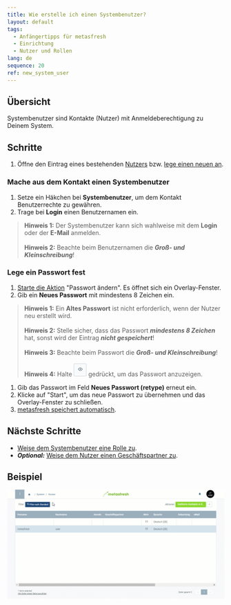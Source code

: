 ```yaml
---
title: Wie erstelle ich einen Systembenutzer?
layout: default
tags:
  - Anfängertipps für metasfresh
  - Einrichtung
  - Nutzer und Rollen
lang: de
sequence: 20
ref: new_system_user
---
```


## Übersicht
Systembenutzer sind Kontakte (Nutzer) mit Anmeldeberechtigung zu Deinem System.

## Schritte
1. Öffne den Eintrag eines bestehenden [Nutzers](Menu) bzw. [lege einen neuen an](Nutzer_anlegen).

### Mache aus dem Kontakt einen Systembenutzer
1. Setze ein Häkchen bei **Systembenutzer**, um dem Kontakt Benutzerrechte zu gewähren.
1. Trage bei **Login** einen Benutzernamen ein.
 >**Hinweis 1:** Der Systembenutzer kann sich wahlweise mit dem **Login** oder der **E-Mail** anmelden.<br><br>
 >**Hinweis 2:** Beachte beim Benutzernamen die ***Groß- und Kleinschreibung***!

### Lege ein Passwort fest
1. [Starte die Aktion](AktionStarten) "Passwort ändern". Es öffnet sich ein Overlay-Fenster.
1. Gib ein **Neues Passwort** mit mindestens 8 Zeichen ein.
 >**Hinweis 1:** Ein **Altes Passwort** ist nicht erforderlich, wenn der Nutzer neu erstellt wird.<br><br>
 >**Hinweis 2:** Stelle sicher, dass das Passwort ***mindestens 8 Zeichen*** hat, sonst wird der Eintrag ***nicht gespeichert***!<br><br>
 >**Hinweis 3:** Beachte beim Passwort die ***Groß- und Kleinschreibung***!<br><br>
 >**Hinweis 4:** Halte ![](assets/ShowPassword_Icon.png) gedrückt, um das Passwort anzuzeigen.

1. Gib das Passwort im Feld **Neues Passwort (retype)** erneut ein.
1. Klicke auf "Start", um das neue Passwort zu übernehmen und das Overlay-Fenster zu schließen.
1. [metasfresh speichert automatisch](Speicheranzeige).

## Nächste Schritte
- [Weise dem Systembenutzer eine Rolle zu](Nutzerrolle_zuweisen).
- ***Optional:*** [Weise dem Nutzer einen Geschäftspartner zu](Nutzer_GPartner_zuweisen).

## Beispiel
![](assets/Neuer_Systembenutzer.gif)
